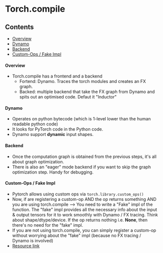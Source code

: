 # Torch.compile

## Contents
- [Overview](#Overview)
- [Dynamo](#Dynamo)
- [Backend](#Backend)
- [Custom-Ops / Fake Impl](#Custom-Ops-/-Fake-Impl)


#### Overview
- Torch.compile has a frontend and a backend
  - Fortend: Dynamo. Traces the torch modules and creates an FX graph.
  - Backed: multiple backend that take the FX graph from Dynamo and spits out an optimised code. Defaut it "Inductor"
 
#### Dynamo
- Operates on python bytecode (which is 1-level lower than the human readable python code)
- It looks for PyTorch code in the Python code.
- Dynamo support **dynamic** input shapes.

#### Backend
- Once the computation graph is obtained from the previous steps, it's all about graph optimization.
- There is also an "eager" mode backend if you want to skip the graph optimization step. Handy for debugging.

#### Custom-Ops / Fake Impl
- Pytorch allows using custom ops via `torch.library.custom_ops()`
- Now, if are registering a custom-op AND the op returns something AND you are using torch.compile --> You need to write a "Fake" impl of the function. The "fake" impl provides all the necessary info about the input & output tensors for it to work smoothly with Dynamo / FX tracing. Think about shape/dtype/device. If the op returns nothing i.e. **None**, then there's no need for the "fake" impl.
- If you are not using torch.compile, you can simply register a custom-op without worrying about the "fake" impl (because no FX tracing / Dynamo is involved)
- [Resource link](https://docs.pytorch.org/tutorials/advanced/python_custom_ops.html) 
